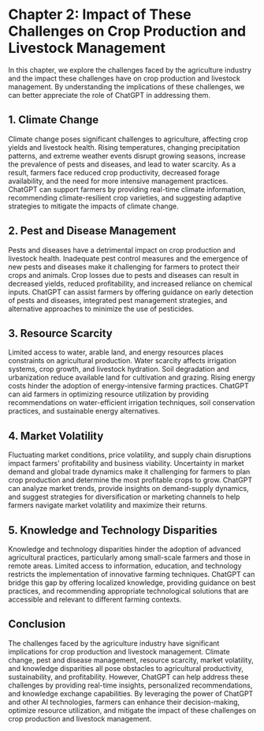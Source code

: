 Chapter 2: Impact of These Challenges on Crop Production and Livestock Management
=================================================================================

In this chapter, we explore the challenges faced by the agriculture industry and the impact these challenges have on crop production and livestock management. By understanding the implications of these challenges, we can better appreciate the role of ChatGPT in addressing them.

**1. Climate Change**
---------------------

Climate change poses significant challenges to agriculture, affecting crop yields and livestock health. Rising temperatures, changing precipitation patterns, and extreme weather events disrupt growing seasons, increase the prevalence of pests and diseases, and lead to water scarcity. As a result, farmers face reduced crop productivity, decreased forage availability, and the need for more intensive management practices. ChatGPT can support farmers by providing real-time climate information, recommending climate-resilient crop varieties, and suggesting adaptive strategies to mitigate the impacts of climate change.

**2. Pest and Disease Management**
----------------------------------

Pests and diseases have a detrimental impact on crop production and livestock health. Inadequate pest control measures and the emergence of new pests and diseases make it challenging for farmers to protect their crops and animals. Crop losses due to pests and diseases can result in decreased yields, reduced profitability, and increased reliance on chemical inputs. ChatGPT can assist farmers by offering guidance on early detection of pests and diseases, integrated pest management strategies, and alternative approaches to minimize the use of pesticides.

**3. Resource Scarcity**
------------------------

Limited access to water, arable land, and energy resources places constraints on agricultural production. Water scarcity affects irrigation systems, crop growth, and livestock hydration. Soil degradation and urbanization reduce available land for cultivation and grazing. Rising energy costs hinder the adoption of energy-intensive farming practices. ChatGPT can aid farmers in optimizing resource utilization by providing recommendations on water-efficient irrigation techniques, soil conservation practices, and sustainable energy alternatives.

**4. Market Volatility**
------------------------

Fluctuating market conditions, price volatility, and supply chain disruptions impact farmers' profitability and business viability. Uncertainty in market demand and global trade dynamics make it challenging for farmers to plan crop production and determine the most profitable crops to grow. ChatGPT can analyze market trends, provide insights on demand-supply dynamics, and suggest strategies for diversification or marketing channels to help farmers navigate market volatility and maximize their returns.

**5. Knowledge and Technology Disparities**
-------------------------------------------

Knowledge and technology disparities hinder the adoption of advanced agricultural practices, particularly among small-scale farmers and those in remote areas. Limited access to information, education, and technology restricts the implementation of innovative farming techniques. ChatGPT can bridge this gap by offering localized knowledge, providing guidance on best practices, and recommending appropriate technological solutions that are accessible and relevant to different farming contexts.

**Conclusion**
--------------

The challenges faced by the agriculture industry have significant implications for crop production and livestock management. Climate change, pest and disease management, resource scarcity, market volatility, and knowledge disparities all pose obstacles to agricultural productivity, sustainability, and profitability. However, ChatGPT can help address these challenges by providing real-time insights, personalized recommendations, and knowledge exchange capabilities. By leveraging the power of ChatGPT and other AI technologies, farmers can enhance their decision-making, optimize resource utilization, and mitigate the impact of these challenges on crop production and livestock management.
